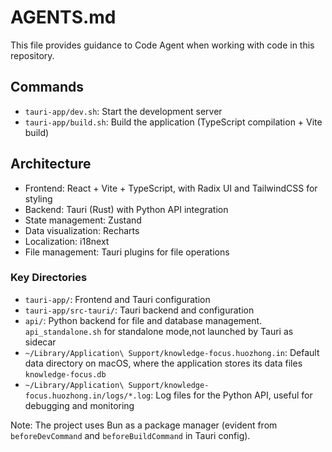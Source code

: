 # AGENTS.md

This file provides guidance to Code Agent when working with code in this repository.

## Commands

- `tauri-app/dev.sh`: Start the development server
- `tauri-app/build.sh`: Build the application (TypeScript compilation + Vite build)

## Architecture

- Frontend: React + Vite + TypeScript, with Radix UI and TailwindCSS for styling
- Backend: Tauri (Rust) with Python API integration
- State management: Zustand
- Data visualization: Recharts
- Localization: i18next
- File management: Tauri plugins for file operations

### Key Directories

- `tauri-app/`: Frontend and Tauri configuration
- `tauri-app/src-tauri/`: Tauri backend and configuration
- `api/`: Python backend for file and database management. `api_standalone.sh` for standalone mode,not launched by Tauri as sidecar
- `~/Library/Application\ Support/knowledge-focus.huozhong.in`: Default data directory on macOS, where the application stores its data files `knowledge-focus.db`
- `~/Library/Application\ Support/knowledge-focus.huozhong.in/logs/*.log`: Log files for the Python API, useful for debugging and monitoring

Note: The project uses Bun as a package manager (evident from `beforeDevCommand` and `beforeBuildCommand` in Tauri config).
